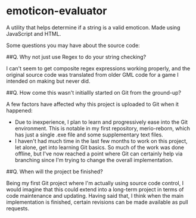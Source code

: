 # emoticon-evaluator
A utility that helps determine if a string is a valid emoticon. Made using JavaScript and HTML.

Some questions you may have about the source code:


##Q. Why not just use Regex to do your string checking?

   I can't seem to get composite regex expressions working properly, and the original source code
   was translated from older GML code for a game I intended on making but never did.
   
   
##Q. How come this wasn't initiallly started on Git from the ground-up?

   A few factors have affected why this project is uploaded to Git when it happened:
   - Due to inexperience, I plan to learn and progressively ease into the Git environment.
     This is notable in my first repository, merio-reborn, which has just a single .exe file and
     some supplementary text files.
   - I haven't had much time in the last few months to work on this project, let alone, get
     into learning Git basics. So much of the work was done offline, but I've now reached a point
     where Git can certainly help via branching since I'm trying to change the overall implementation.
   
   
##Q. When will the project be finished?

   Being my first Git project where I'm actually using source code control, I would imagine that
   this could extend into a long-term project in terms of code maintenance and updating.
   Having said that, I think when the main implementation is finished, certain revisions can
   be made available as pull requests.
